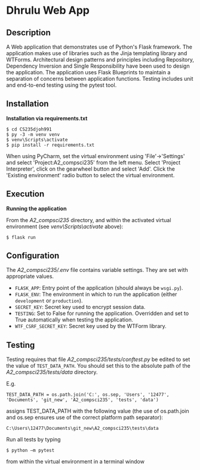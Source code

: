# Dhrulu Web App

## Description
A Web application that demonstrates use of Python's Flask framework. The application makes use of libraries such as the Jinja templating library and WTForms. Architectural design patterns and principles including Repository, Dependency Inversion and Single Responsibility have been used to design the application. The application uses Flask Blueprints to maintain a separation of concerns between application functions. Testing includes unit and end-to-end testing using the pytest tool. 

## Installation
**Installation via requirements.txt**

```shell
$ cd CS235djoh991
$ py -3 -m venv venv
$ venv\Scripts\activate
$ pip install -r requirements.txt
```

When using PyCharm, set the virtual environment using 'File'->'Settings' and select 'Project:A2_compsci235' from the left menu. Select 'Project Interpreter', click on the gearwheel button and select 'Add'. Click the 'Existing environment' radio button to select the virtual environment. 

## Execution

**Running the application**

From the *A2_compsci235* directory, and within the activated virtual environment (see *venv\Scripts\activate* above):

````shell
$ flask run
```` 

## Configuration
The *A2_compsci235/.env* file contains variable settings. They are set with appropriate values.

* `FLASK_APP`: Entry point of the application (should always be `wsgi.py`).
* `FLASK_ENV`: The environment in which to run the application (either `development` or `production`).
* `SECRET_KEY`: Secret key used to encrypt session data.
* `TESTING`: Set to False for running the application. Overridden and set to True automatically when testing the application.
* `WTF_CSRF_SECRET_KEY`: Secret key used by the WTForm library.

## Testing
Testing requires that file *A2_compsci235/tests/conftest.py* be edited to set the value of `TEST_DATA_PATH`. You should set this to the absolute path of the *A2_compsci235/tests/data* directory. 

E.g. 

`TEST_DATA_PATH = os.path.join('C:', os.sep, 'Users', '12477', 'Documents', 'git_new', 'A2_compsci235', 'tests', 'data')`

assigns TEST_DATA_PATH with the following value (the use of os.path.join and os.sep ensures use of the correct platform path separator):

`C:\Users\12477\Documents\git_new\A2_compsci235\tests\data`

Run all tests by typing 

````shell
$ python –m pytest
```` 

from within the virtual environment in a terminal window

 
